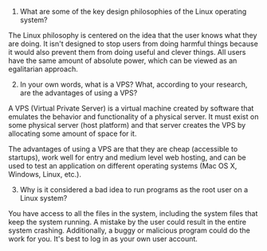 1. What are some of the key design philosophies of the Linux operating system?

The Linux philosophy is centered on the idea that the user knows what they are doing. It isn't designed to stop users from doing harmful things because it would also prevent them from doing useful and clever things. All users have the same amount of absolute power, which can be viewed as an egalitarian approach.

2. In your own words, what is a VPS? What, according to your research, are the advantages of using a VPS?

A VPS (Virtual Private Server) is a virtual machine created by software that emulates the behavior and functionality of a physical server. It must exist on some physical server (host platform) and that server creates the VPS by allocating some amount of space for it.

The advantages of using a VPS are that they are cheap (accessible to startups), work well for entry and medium level web hosting, and can be used to test an application on different operating systems (Mac OS X, Windows, Linux, etc.).  

3. Why is it considered a bad idea to run programs as the root user on a Linux system?

You have access to all the files in the system, including the system files that keep the system running. A mistake by the user could result in the entire system crashing. Additionally, a buggy or malicious program could do the work for you. It's best to log in as your own user account. 